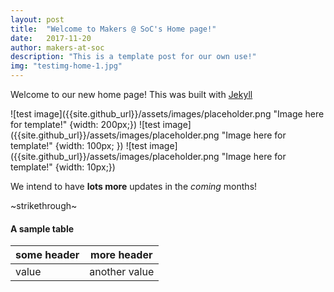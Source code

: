 ```yaml
---
layout: post
title:  "Welcome to Makers @ SoC's Home page!"
date:   2017-11-20
author: makers-at-soc
description: "This is a template post for our own use!"
img: "testimg-home-1.jpg"
---
```

Welcome to our new home page! This was built with [Jekyll](https://jekyllrb.com)

![test image]({{site.github_url}}/assets/images/placeholder.png "Image here for template!" {width: 200px;})
![test image]({{site.github_url}}/assets/images/placeholder.png  "Image here for template!" {width: 100px; })
![test image]({{site.github_url}}/assets/images/placeholder.png  "Image here for template!" {width: 10px;})

We intend to have **lots more** updates in the *coming* months!

~strikethrough~

#### A sample table
some header | more header
---|---
value      | another value
